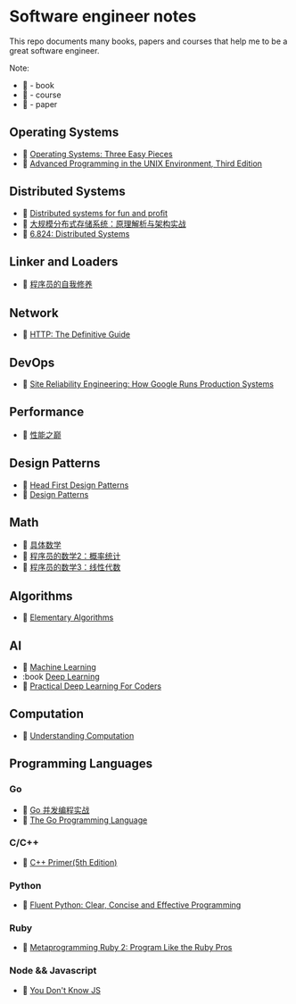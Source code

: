# Software engineer notes

This repo documents many books, papers and courses that help me to be a great software engineer.

Note:

* :book: - book
* :school: - course
* :pencil: - paper

## Operating Systems

* :book: [Operating Systems: Three Easy Pieces](http://pages.cs.wisc.edu/~remzi/OSTEP)
* :book: [Advanced Programming in the UNIX Environment, Third Edition](http://www.apuebook.com/apue3e.html)

## Distributed Systems

* :book: [Distributed systems for fun and profit](http://book.mixu.net/distsys/single-page.html)
* :book: [大规模分布式存储系统：原理解析与架构实战](https://book.douban.com/subject/25723658)
* :school: [6.824: Distributed Systems](https://pdos.csail.mit.edu/6.824)

## Linker and Loaders

* :book: [程序员的自我修养](https://book.douban.com/subject/3652388)

## Network

* :book: [HTTP: The Definitive Guide](http://shop.oreilly.com/product/9781565925090.do)

## DevOps

* :book: [Site Reliability Engineering: How Google Runs Production Systems](http://shop.oreilly.com/product/0636920041528.do)

## Performance

* :book: [性能之巅](https://book.douban.com/subject/26586598)

## Design Patterns

* :book: [Head First Design Patterns](http://shop.oreilly.com/product/9780596007126.do)
* :book: [Design Patterns](https://sourcemaking.com/design_patterns)

## Math

* :book: [具体数学](https://book.douban.com/subject/21323941)
* :book: [程序员的数学2：概率统计](https://book.douban.com/subject/26593822)
* :book: [程序员的数学3：线性代数](https://book.douban.com/subject/26740548)

## Algorithms

* :book: [Elementary Algorithms](https://github.com/liuxinyu95/AlgoXY)

## AI

* :school: [Machine Learning](https://www.coursera.org/learn/machine-learning)
* :book [Deep Learning](http://www.deeplearningbook.org)
* :book: [Practical Deep Learning For Coders](http://course.fast.ai)

## Computation

* :book: [Understanding Computation](http://computationbook.com)

## Programming Languages

### Go

* :book: [Go 并发编程实战](https://book.douban.com/subject/26244729)
* :book: [The Go Programming Language](http://www.gopl.io)

### C/C++

* :book: [C++ Primer(5th Edition)](https://www.amazon.com/Primer-5th-Stanley-B-Lippman/dp/0321714113)

### Python

* :book: [Fluent Python: Clear, Concise and Effective Programming](http://shop.oreilly.com/product/0636920032519.do)

### Ruby

* :book: [Metaprogramming Ruby 2: Program Like the Ruby Pros](https://pragprog.com/book/ppmetr2/metaprogramming-ruby-2)

### Node && Javascript

* :book: [You Don't Know JS](https://github.com/getify/You-Dont-Know-JS)


